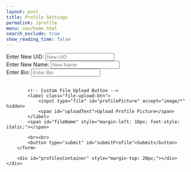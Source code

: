 ```yaml
---
layout: post
title: Profile Settings
permalink: /profile
menu: nav/home.html
search_exclude: true
show_reading_time: false
---
```


<div class="profile-container">
    <div class="card">
        <form id="profileForm">
            <div>
                <label for="newUid">Enter New UID:</label>
                <input type="text" id="newUid" name="uid" placeholder="New UID">
            </div>
            <div>
                <label for="newName">Enter New Name:</label>
                <input type="text" id="newName" name="name" placeholder="New Name">
            </div>
            <div>
                <label for="newBio">Enter Bio:</label>
                <input type="text" id="newBio" name="bio" placeholder="Enter Bio">
            </div>
            <br>
            
            <!-- Custom File Upload Button -->
            <label class="file-upload-btn">
                <input type="file" id="profilePicture" accept="image/*" hidden>
                <span id="uploadText">Upload Profile Picture</span>
            </label>
            <span id="fileName" style="margin-left: 10px; font-style: italic;"></span>

            <br><br>
            <button type="submit" id="submitProfile">Submit</button>
        </form>

        <div id="profilesContainer" style="margin-top: 20px;"></div>
    </div>
</div>

<style>
    .file-upload-btn {
        display: inline-block;
        background:rgb(255, 0, 85);
        color: white;
        padding: 10px 15px;
        border-radius: 5px;
        cursor: pointer;
        text-align: center;
    }
    .file-upload-btn:hover {
        background: #0056b3;
    }
</style>

<script>
document.getElementById('profilePicture').addEventListener('change', function () {
    const fileName = this.files.length > 0 ? this.files[0].name : "No file chosen";
    document.getElementById('fileName').textContent = fileName;
});

document.getElementById('profileForm').addEventListener('submit', async function (e) {
    e.preventDefault();

    const uid = document.getElementById('newUid').value.trim();
    const name = document.getElementById('newName').value.trim();
    const bio = document.getElementById('newBio').value.trim();
    const profilePictureInput = document.getElementById('profilePicture');

    if (!uid || !name || !bio) {
        alert("Please fill in all fields.");
        return;
    }

    let profiles = JSON.parse(localStorage.getItem('profiles')) || [];

    let existingProfile = profiles.find(profile => profile.uid === uid);
    if (existingProfile) {
        if (profilePictureInput.files.length > 0) {
            const imageBase64 = await convertToBase64(profilePictureInput.files[0]);
            existingProfile.images.push(imageBase64);
        }
    } else {
        let profilePictures = [];
        if (profilePictureInput.files.length > 0) {
            const imageBase64 = await convertToBase64(profilePictureInput.files[0]);
            profilePictures.push(imageBase64);
        }
        profiles.push({ uid, name, bio, images: profilePictures });
    }

    localStorage.setItem('profiles', JSON.stringify(profiles));
    loadProfiles();
});

function loadProfiles() {
    const profilesContainer = document.getElementById('profilesContainer');
    profilesContainer.innerHTML = '';

    let profiles = JSON.parse(localStorage.getItem('profiles')) || [];

    profiles.forEach((profile, index) => {
        const profileCard = document.createElement('div');
        profileCard.style = 'display: flex; align-items: center; border: 2px solid red; padding: 10px; margin-bottom: 10px;';

        // Profile Text
        const textContainer = document.createElement('div');
        textContainer.style = 'flex-grow: 1; margin-right: 20px;';
        textContainer.innerHTML = `
            <p><strong>UID:</strong> ${profile.uid}</p>
            <p><strong>Name:</strong> ${profile.name}</p>
            <p><strong>Bio:</strong> ${profile.bio}</p>
        `;

        // Images
        const imageContainer = document.createElement('div');
        imageContainer.style = 'display: flex; flex-wrap: wrap; gap: 10px;';
        profile.images.forEach((imageData) => {
            const imgWrapper = document.createElement('div');
            imgWrapper.style = 'position: relative; display: inline-block;';

            const imgElement = document.createElement('img');
            imgElement.src = `data:image/png;base64,${imageData}`;
            imgElement.style = 'width: 100px; border-radius: 5px;';

            imgWrapper.appendChild(imgElement);
            imageContainer.appendChild(imgWrapper);
        });

        // Delete Button (Deletes Entire Profile)
        const deleteButton = document.createElement('button');
        deleteButton.textContent = 'Delete Profile';
        deleteButton.style = 'background: red; color: white; padding: 5px 10px; margin-left: 10px;';
        deleteButton.onclick = () => deleteProfile(index);

        profileCard.appendChild(textContainer);
        profileCard.appendChild(imageContainer);
        profileCard.appendChild(deleteButton);
        profilesContainer.appendChild(profileCard);
    });
}

function deleteProfile(index) {
    let profiles = JSON.parse(localStorage.getItem('profiles')) || [];
    profiles.splice(index, 1);
    localStorage.setItem('profiles', JSON.stringify(profiles));
    loadProfiles();
}

async function convertToBase64(file) {
    return new Promise((resolve, reject) => {
        const reader = new FileReader();
        reader.onload = () => resolve(reader.result.split(',')[1]);
        reader.onerror = error => reject(error);
        reader.readAsDataURL(file);
    });
}

// Load profiles on page load
window.onload = loadProfiles;
</script>
